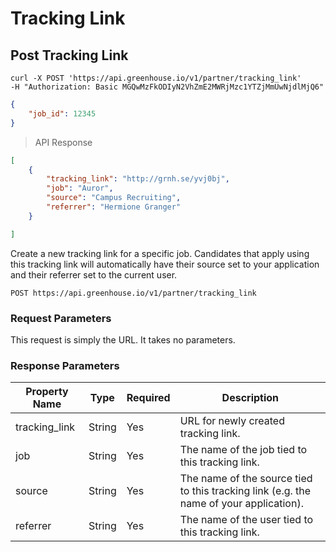# Tracking Link

## Post Tracking Link

```shell
curl -X POST 'https://api.greenhouse.io/v1/partner/tracking_link'
-H "Authorization: Basic MGQwMzFkODIyN2VhZmE2MWRjMzc1YTZjMmUwNjdlMjQ6"
```

```json
{
	"job_id": 12345
}
```

> API Response

```json
[
	{ 
		"tracking_link": "http://grnh.se/yvj0bj",
		"job": "Auror", 
		"source": "Campus Recruiting",
		"referrer": "Hermione Granger"
	}

]
```

Create a new tracking link for a specific job. Candidates that apply using this tracking link will automatically have their source set to your application and their referrer set to the current user.


`POST https://api.greenhouse.io/v1/partner/tracking_link`


### Request Parameters

This request is simply the URL. It takes no parameters.


### Response Parameters


Property Name | Type | Required | Description
-------------- | -------------- | -------------- | -------------- 
tracking_link | String | Yes | URL for newly created tracking link.
job | String | Yes | The name of the job tied to this tracking link.
source | String | Yes | The name of the source tied to this tracking link (e.g. the name of your application).
referrer | String | Yes | The name of the user tied to this tracking link.